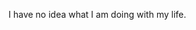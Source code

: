 I have no idea what I am doing with my life.

<!---
ZENSH1/ZENSH1 is a ✨ special ✨ repository because its `README.md` (this file) appears on your GitHub profile.
You can click the Preview link to take a look at your changes.
--->

